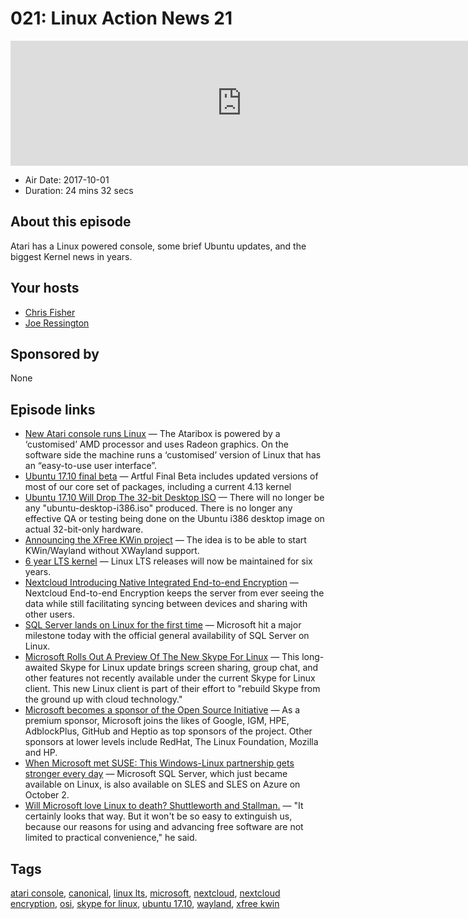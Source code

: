 # 021: Linux Action News 21

<iframe src="https://player.fireside.fm/v2/DAcK9LdX+Nv3sb0Yc?theme=dark" width="740" height="200" frameborder="0" scrolling="no"></iframe>

* Air Date: 2017-10-01
* Duration: 24 mins 32 secs

## About this episode

Atari has a Linux powered console, some brief Ubuntu updates, and the biggest Kernel news in years. 



## Your hosts
* [Chris Fisher](https://linuxactionnews.com/hosts/chris)
* [Joe Ressington](https://linuxactionnews.com/hosts/joe)

## Sponsored by

None



## Episode links

  * [New Atari console runs Linux](http://www.omgubuntu.co.uk/2017/09/atari-ataribox-runs-linux "New Atari console runs Linux") — The Ataribox is powered by a ‘customised’ AMD processor and uses Radeon graphics. On the software side the machine runs a ‘customised’ version of Linux that has an “easy-to-use user interface”.
  * [Ubuntu 17.10 final beta](http://fridge.ubuntu.com/2017/09/29/ubuntu-17-10-artful-aardvark-final-beta-released/ "Ubuntu 17.10 final beta") — Artful Final Beta includes updated versions of most of our core set of packages, including a current 4.13 kernel
  * [Ubuntu 17.10 Will Drop The 32-bit Desktop ISO](https://www.phoronix.com/scan.php?page=news_item&px=Ubuntu-17.10-Drops-i386-ISO "Ubuntu 17.10 Will Drop The 32-bit Desktop ISO") — There will no longer be any "ubuntu-desktop-i386.iso" produced. There is no longer any effective QA or testing being done on the Ubuntu i386 desktop image on actual 32-bit-only hardware.
  * [Announcing the XFree KWin project](https://blog.martin-graesslin.com/blog/2017/09/announcing-the-xfree-kwin-project/ "Announcing the XFree KWin project") — The idea is to be able to start KWin/Wayland without XWayland support. 
  * [6 year LTS kernel](https://www.phoronix.com/scan.php?page=news_item&px=Linux-Extended-LTS-Six-Years "6 year LTS kernel") — Linux LTS releases will now be maintained for six years. 
  * [Nextcloud Introducing Native Integrated End-to-end Encryption](https://nextcloud.com/blog/nextcloud-introducing-native-integrated-end-to-end-encryption/ "Nextcloud Introducing Native Integrated End-to-end Encryption") — Nextcloud End-to-end Encryption keeps the server from ever seeing the data while still facilitating syncing between devices and sharing with other users. 
  * [SQL Server lands on Linux for the first time](https://venturebeat.com/2017/09/25/sql-server-lands-on-linux-for-the-first-time/ "SQL Server lands on Linux for the first time") — Microsoft hit a major milestone today with the official general availability of SQL Server on Linux.
  * [Microsoft Rolls Out A Preview Of The New Skype For Linux](https://www.phoronix.com/scan.php?page=news_item&px=Microsoft-NG-Skype-Linux "Microsoft Rolls Out A Preview Of The New Skype For Linux") — This long-awaited Skype for Linux update brings screen sharing, group chat, and other features not recently available under the current Skype for Linux client. This new Linux client is part of their effort to "rebuild Skype from the ground up with cloud technology." 
  * [Microsoft becomes a sponsor of the Open Source Initiative](https://techcrunch.com/2017/09/27/microsoft-becomes-a-sponsor-of-the-open-source-initiative/ "Microsoft becomes a sponsor of the Open Source Initiative") — As a premium sponsor, Microsoft joins the likes of Google, IGM, HPE, AdblockPlus, GitHub and Heptio as top sponsors of the project. Other sponsors at lower levels include RedHat, The Linux Foundation, Mozilla and HP.
  * [When Microsoft met SUSE: This Windows-Linux partnership gets stronger every day](http://www.zdnet.com/article/when-microsoft-met-suse-this-windows-linux-partnership-gets-stronger-every-day/ "When Microsoft met SUSE: This Windows-Linux partnership gets stronger every day") — Microsoft SQL Server, which just became available on Linux, is also available on SLES and SLES on Azure on October 2.
  * [Will Microsoft love Linux to death? Shuttleworth and Stallman.](http://www.techrepublic.com/article/will-microsoft-love-linux-to-death-shuttleworth-and-stallman-on-whether-windows-10-is-free-softwares/ "Will Microsoft love Linux to death? Shuttleworth and Stallman.") — "It certainly looks that way. But it won't be so easy to extinguish us, because our reasons for using and advancing free software are not limited to practical convenience," he said.



## Tags

[atari console](https://linuxactionnews.com/tags/atari%20console), [canonical](https://linuxactionnews.com/tags/canonical), [linux lts](https://linuxactionnews.com/tags/linux%20lts), [microsoft](https://linuxactionnews.com/tags/microsoft), [nextcloud](https://linuxactionnews.com/tags/nextcloud), [nextcloud encryption](https://linuxactionnews.com/tags/nextcloud%20encryption), [osi](https://linuxactionnews.com/tags/osi), [skype for linux](https://linuxactionnews.com/tags/skype%20for%20linux), [ubuntu 17.10](https://linuxactionnews.com/tags/ubuntu%2017.10), [wayland](https://linuxactionnews.com/tags/wayland), [xfree kwin](https://linuxactionnews.com/tags/xfree%20kwin)